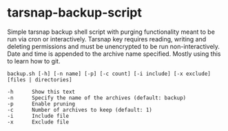 # tarsnap-backup-script
Simple tarsnap backup shell script with purging functionality meant to be run via cron or interactively. Tarsnap key requires reading, writing and deleting permissions and must be unencrypted to be run non-interactively. Date and time is appended to the archive name specified. Mostly using this to learn how to git.

```
backup.sh [-h] [-n name] [-p] [-c count] [-i include] [-x exclude] [files | directories]

-h      Show this text
-n      Specify the name of the archives (default: backup)
-p      Enable pruning
-c      Number of archives to keep (default: 1)
-i      Include file
-x      Exclude file
```
